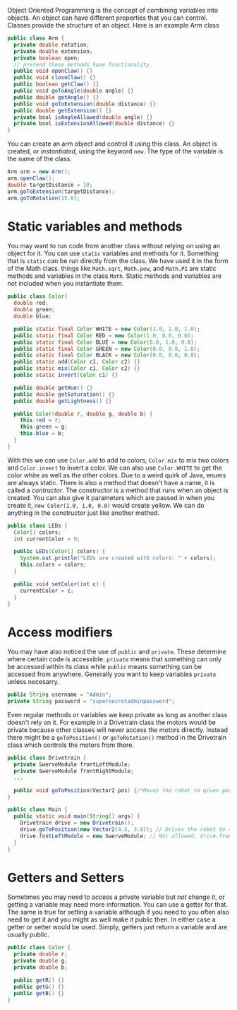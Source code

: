 Object Oriented Programming is the concept of combining variables into objects. An object can have different properties that you can control. Classes provide the structure of an object. Here is an example Arm class

```java
public class Arm {
  private double rotation;
  private double extension;
  private boolean open;
  // pretend these methods have functionality
  public void openClaw() {}
  public void closeClaw() {}
  public boolean getClaw() {}
  public void goToAngle(double angle) {}
  public double getAngle() {}
  public void goToExtension(double distance) {}
  public double getExtension() {}
  private bool isAngleAllowed(double angle) {}
  private bool isExtensionAllowed(double distance) {}
}
```

You can create an arm object and control it using this class. An object is created, or *instantiated*, using the keyword `new`. The type of the variable is the name of the class.

```java
Arm arm = new Arm();
arm.openClaw();
double targetDistance = 10;
arm.goToExtension(targetDistance);
arm.goToRotation(15.0);
```

# Static variables and methods

You may want to run code from another class without relying on using an object for it. You can use `static` variables and methods for it. Something that is `static` can be run directly from the class. We have used it in the form of the Math class. things like `Math.sqrt`, `Math.pow`, and `Math.PI` are static methods and variables in the class `Math`. Static methods and variables are not included when you instantiate them.

```java
public class Color{
  double red;
  double green;
  double blue;

  public static final Color WHITE = new Color(1.0, 1.0, 1.0);
  public static final Color RED = new Color(1.0, 0.0, 0.0);
  public static final Color BLUE = new Color(0.0, 1.0, 0.0);
  public static final Color GREEN = new Color(0.0, 0.0, 1.0);
  public static final Color BLACK = new Color(0.0, 0.0, 0.0);
  public static add(Color c1, Color c2) {}
  public static mix(Color c1, Color c2) {}
  public static invert(Color c1) {}

  public double getHue() {}
  public double getSaturation() {}
  public double getLightness() {}

  public Color(double r, double g, double b) {
    this.red = r;
    this.green = g;
    this.blue = b;
  }
}
```

With this we can use `Color.add` to add to colors, `Color.mix` to mix two colors and `Color.invert` to invert a color. We can also use `Color.WHITE` to get the color white as well as the other colors. Due to a weird quirk of Java, enums are always static. There is also a method that doesn't have a name, it is called a *contructor*. The constructor is a method that runs when an object is created. You can also give it parameters which are passed in when you create it, `new Color(1.0, 1.0, 0.0)` would create yellow. We can do anything in the constructor just like another method.

```java
public class LEDs {
  Color[] colors;
  int currentColor = 0;

  public LEDs(Color[] colors) {
    System.out.println("LEDs are created with colors: " + colors);
    this.colors = colors;
  }

  public void setColor(int c) {
    currentColor = c;
  }
}
```

# Access modifiers

You may have also noticed the use of `public` and `private`. These determine where certain code is accessible. `private` means that something can only be accessed within its class while `public` means something can be accessed from anywhere. Generally you want to keep variables `private` unless necesarry.

```java
public String username = "Admin";
private String password = "supersecretadminpassword";
```

Even regular methods or variables we keep private as long as another class doesn't rely on it. For example in a Drivetrain class the motors would be private because other classes will never access the motors directly. Instead there might be a `goToPosition()` or `goToRotation()` method in the Drivetrain class which controls the motors from there.

```java
public class Drivetrain {
  private SwerveModule frontLeftModule;
  private SwerveModule frontRightModule;
  ...

  public void goToPosition(Vector2 pos) {/*Moves the robot to given position*/}
}

public class Main {
  public static void main(String[] args) {
    Drivetrain drive = new Drivetrain();
    drive.goToPosition(new Vector2(4.5, 3.8)); // Drives the robot to 4.5 meters and 3.8 meters
    drive.fontLeftModule = new SwerveModule; // Not allowed, drive.frontLeftModule is private
  }
}
```

# Getters and Setters

Sometimes you may need to access a private variable but *not* change it, or getting a variable may need more information. You can use a getter for that. The same is true for setting a variable although if you need to you often also need to get it and you might as well make it public then. In either case a getter or setter would be used. Simply, getters just return a variable and are usually public.

```java
public class Color {
  private double r;
  private double g;
  private double b;

  public getR() {}
  public getG() {}
  public getB() {} 
}
```
